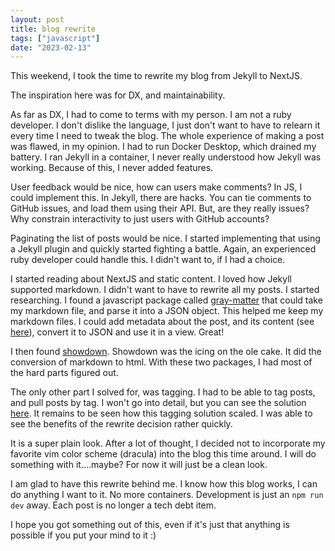 ```yaml
---
layout: post
title: blog rewrite
tags: ["javascript"]
date: "2023-02-13"
---
```


This weekend, I took the time to rewrite my blog from Jekyll to NextJS.

The inspiration here was for DX, and maintainability.

As far as DX, I had to come to terms with my person. I am not a ruby developer. I don't dislike the language, I just don't want to have to relearn it every time I need to tweak the blog. The whole experience of making a post was flawed, in my opinion. I had to run Docker Desktop, which drained my battery. I ran Jekyll in a container, I never really understood how Jekyll was working. Because of this, I never added features.

User feedback would be nice, how can users make comments? In JS, I could implement this. In Jekyll, there are hacks. You can tie comments to GitHub issues, and load them using their API. But, are they really issues? Why constrain interactivity to just users with GitHub accounts?

Paginating the list of posts would be nice. I started implementing that using a Jekyll plugin and quickly started fighting a battle. Again, an experienced ruby developer could handle this. I didn't want to, if I had a choice.

I started reading about NextJS and static content. I loved how Jekyll supported markdown. I didn't want to have to rewrite all my posts. I started researching. I found a javascript package called [gray-matter](https://github.com/jonschlinkert/gray-matter) that could take my markdown file, and parse it into a JSON object. This helped me keep my markdown files. I could add metadata about the post, and its content (see [here](https://raw.githubusercontent.com/jamespgrant3/blog/master/posts/2023-02-06-practice-eks-thread.md)), convert it to JSON and use it in a view. Great!

I then found [showdown](https://github.com/showdownjs/showdown). Showdown was the icing on the ole cake. It did the conversion of markdown to html. With these two packages, I had most of the hard parts figured out.

The only other part I solved for, was tagging. I had to be able to tag posts, and pull posts by tag. I won't go into detail, but you can see the solution [here](https://github.com/jamespgrant3/blog/blob/master/lib/tags.js). It remains to be seen how this tagging solution scaled. I was able to see the benefits of the rewrite decision rather quickly.

It is a super plain look. After a lot of thought, I decided not to incorporate my favorite vim color scheme (dracula) into the blog this time around. I will do something with it....maybe? For now it will just be a clean look.

I am glad to have this rewrite behind me. I know how this blog works, I can do anything I want to it. No more containers. Development is just an `npm run dev` away. Each post is no longer a tech debt item.

I hope you got something out of this, even if it's just that anything is possible if you put your mind to it :)
